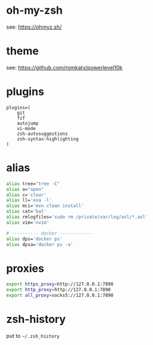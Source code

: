 # oh-my-zsh
see: https://ohmyz.sh/

# theme 
see: https://github.com/romkatv/powerlevel10k

# plugins
```.zshrc
plugins=(
    git
    fzf
    autojump
    vi-mode
    zsh-autosuggestions
    zsh-syntax-highlighting
)
```
# alias
```zsh
alias tree="tree -C"
alias o="open"
alias c='clear'
alias ll='exa -l'
alias mci='mvn clean install'
alias cat='bat'
alias rmlogfiles='sudo rm /private/var/log/asl/*.asl'
alias vim='nvim'

# ---------- docker ------------
alias dps='docker ps'
alias dpsa='docker ps -a'
```

# proxies
```zsh
export https_proxy=http://127.0.0.1:7890  
export http_proxy=http://127.0.0.1:7890
export all_proxy=socks5://127.0.0.1:7890
```

# zsh-history
put to `~/.zsh_history`
